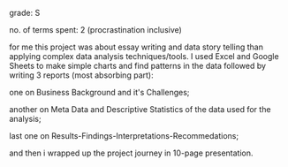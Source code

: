 grade: S

no. of terms spent: 2 (procrastination inclusive)

for me this project was about essay writing and data story telling than applying complex data analysis techniques/tools.
I used Excel and Google Sheets to make simple charts and find patterns in the data followed by writing 3 reports (most absorbing part):

one on Business Background and it's Challenges;

another on Meta Data and Descriptive Statistics of the data used for the analysis; 

last one on Results-Findings-Interpretations-Recommedations;

and then i wrapped up the project journey in 10-page presentation.
